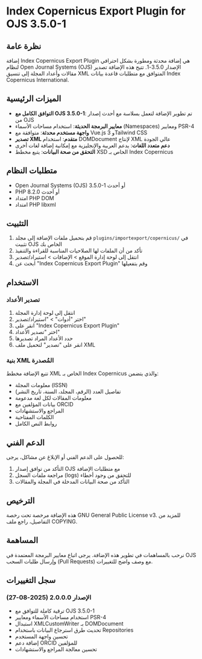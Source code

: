 # Index Copernicus Export Plugin for OJS 3.5.0-1

## نظرة عامة

إضافة Index Copernicus Export Plugin هي إضافة محدثة ومطورة بشكل احترافي لنظام Open Journal Systems (OJS) الإصدار 3.5.0-1. تتيح هذه الإضافة تصدير مقالات وأعداد المجلة إلى تنسيق XML المتوافق مع متطلبات قاعدة بيانات Index Copernicus International.

## الميزات الرئيسية

- **التوافق الكامل مع OJS 3.5.0-1**: تم تطوير الإضافة لتعمل بسلاسة مع أحدث إصدار من OJS
- **معايير البرمجة الحديثة**: استخدام مساحات الأسماء (Namespaces) ومعايير PSR-4
- **واجهة مستخدم محدثة**: متوافقة مع Vue.js 3 وTailwind CSS
- **تصدير XML متقدم**: استخدام DOMDocument لإنتاج XML عالي الجودة
- **دعم متعدد اللغات**: يدعم العربية والإنجليزية مع إمكانية إضافة لغات أخرى
- **التحقق من صحة البيانات**: يتبع مخطط XSD الخاص بـ Index Copernicus

## متطلبات النظام

- Open Journal Systems (OJS) 3.5.0-1 أو أحدث
- PHP 8.2.0 أو أحدث
- امتداد PHP DOM
- امتداد PHP libxml

## التثبيت

1. قم بتحميل ملفات الإضافة إلى مجلد `plugins/importexport/copernicus/` في تثبيت OJS الخاص بك
2. تأكد من أن الملفات لها الصلاحيات المناسبة للقراءة والتنفيذ
3. انتقل إلى لوحة إدارة الموقع > الإضافات > استيراد/تصدير
4. ابحث عن "Index Copernicus Export Plugin" وقم بتفعيلها

## الاستخدام

### تصدير الأعداد

1. انتقل إلى لوحة إدارة المجلة
2. اختر "أدوات" > "استيراد/تصدير"
3. انقر على "Index Copernicus Export Plugin"
4. اختر "تصدير الأعداد"
5. حدد الأعداد المراد تصديرها
6. انقر على "تصدير" لتحميل ملف XML

### بنية XML المُصدرة

تتبع الإضافة مخطط XML الخاص بـ Index Copernicus والذي يتضمن:

- معلومات المجلة (ISSN)
- تفاصيل العدد (الرقم، المجلد، السنة، تاريخ النشر)
- معلومات المقالات لكل لغة مدعومة
- بيانات المؤلفين مع ORCID
- المراجع والاستشهادات
- الكلمات المفتاحية
- روابط النص الكامل

## الدعم الفني

للحصول على الدعم الفني أو الإبلاغ عن مشاكل، يرجى:

1. التأكد من توافق إصدار OJS مع متطلبات الإضافة
2. مراجعة ملفات السجل (logs) للتحقق من وجود أخطاء
3. التأكد من صحة البيانات المدخلة في المجلة والمقالات

## الترخيص

هذه الإضافة مرخصة تحت رخصة GNU General Public License v3. للمزيد من التفاصيل، راجع ملف COPYING.

## المساهمة

نرحب بالمساهمات في تطوير هذه الإضافة. يرجى اتباع معايير البرمجة المعتمدة في OJS وإرسال طلبات السحب (Pull Requests) مع وصف واضح للتغييرات.

## سجل التغييرات

### الإصدار 2.0.0.0 (2025-08-27)
- ترقية كاملة للتوافق مع OJS 3.5.0-1
- استخدام مساحات الأسماء ومعايير PSR-4
- استبدال XMLCustomWriter بـ DOMDocument
- تحديث طرق استرجاع البيانات باستخدام Repositories
- تحسين واجهة المستخدم
- إضافة دعم ORCID للمؤلفين
- تحسين معالجة المراجع والاستشهادات

